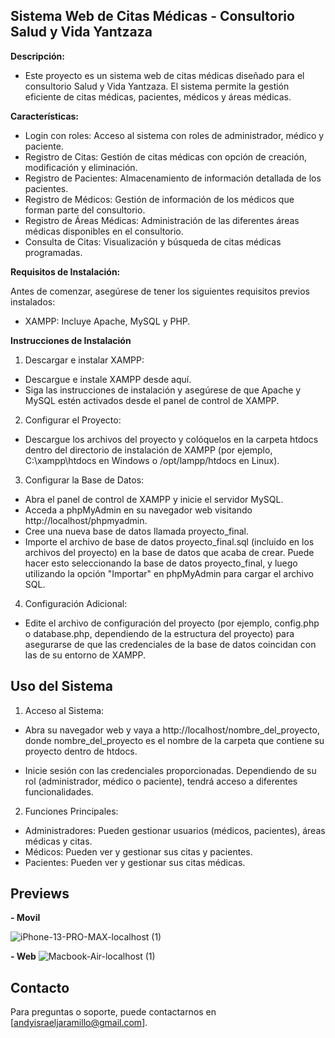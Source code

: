 ## Sistema Web de Citas Médicas - Consultorio Salud y Vida Yantzaza

**Descripción:**

- Este proyecto es un sistema web de citas médicas diseñado para el consultorio Salud y Vida Yantzaza. El sistema permite la gestión eficiente de citas médicas, pacientes, médicos y áreas médicas.

**Características:**
- Login con roles: Acceso al sistema con roles de administrador, médico y paciente.
- Registro de Citas: Gestión de citas médicas con opción de creación, modificación y eliminación.
- Registro de Pacientes: Almacenamiento de información detallada de los pacientes.
- Registro de Médicos: Gestión de información de los médicos que forman parte del consultorio.
- Registro de Áreas Médicas: Administración de las diferentes áreas médicas disponibles en el consultorio.
- Consulta de Citas: Visualización y búsqueda de citas médicas programadas.

**Requisitos de Instalación:**

Antes de comenzar, asegúrese de tener los siguientes requisitos previos instalados:
- XAMPP: Incluye Apache, MySQL y PHP.

**Instrucciones de Instalación**
1. Descargar e instalar XAMPP:

- Descargue e instale XAMPP desde aquí.
- Siga las instrucciones de instalación y asegúrese de que Apache y MySQL estén activados desde el panel de control de XAMPP.

2. Configurar el Proyecto:

- Descargue los archivos del proyecto y colóquelos en la carpeta htdocs dentro del directorio de instalación de XAMPP (por ejemplo, C:\xampp\htdocs en Windows o /opt/lampp/htdocs en Linux).
  
3. Configurar la Base de Datos:

- Abra el panel de control de XAMPP y inicie el servidor MySQL.
- Acceda a phpMyAdmin en su navegador web visitando http://localhost/phpmyadmin.
- Cree una nueva base de datos llamada proyecto_final.
- Importe el archivo de base de datos proyecto_final.sql (incluido en los archivos del proyecto) en la base de datos que acaba de crear. Puede hacer esto seleccionando la base de datos proyecto_final, y luego utilizando la opción "Importar" en phpMyAdmin para cargar el archivo SQL.

4. Configuración Adicional:

- Edite el archivo de configuración del proyecto (por ejemplo, config.php o database.php, dependiendo de la estructura del proyecto) para asegurarse de que las credenciales de la base de datos coincidan con las de su entorno de XAMPP.

## Uso del Sistema

1. Acceso al Sistema:

- Abra su navegador web y vaya a http://localhost/nombre_del_proyecto, donde nombre_del_proyecto es el nombre de la carpeta que contiene su proyecto dentro de htdocs.
  
- Inicie sesión con las credenciales proporcionadas. Dependiendo de su rol (administrador, médico o paciente), tendrá acceso a diferentes funcionalidades.

2. Funciones Principales:

- Administradores: Pueden gestionar usuarios (médicos, pacientes), áreas médicas y citas.
- Médicos: Pueden ver y gestionar sus citas y pacientes.
- Pacientes: Pueden ver y gestionar sus citas médicas.

## Previews

**- Movil**

![iPhone-13-PRO-MAX-localhost (1)](https://github.com/Isracraxcker/RegistrodeCitas/assets/133439166/c771334a-29e0-4c42-8537-824610599811)

**- Web**
![Macbook-Air-localhost (1)](https://github.com/Isracraxcker/RegistrodeCitas/assets/133439166/a9aab5d3-25d2-4507-ac52-39dd7f6c7109)


## Contacto
Para preguntas o soporte, puede contactarnos en [andyisraeljaramillo@gmail.com].
